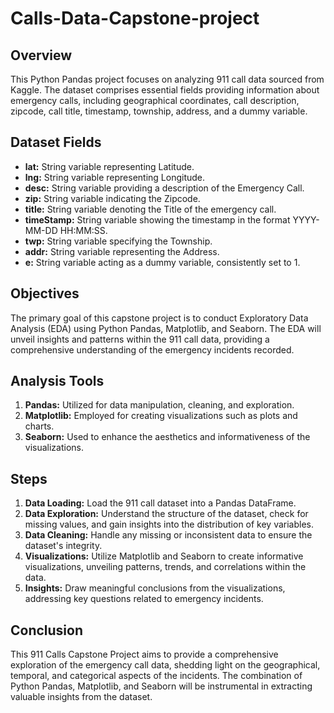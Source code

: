 # Calls-Data-Capstone-project

## Overview
This Python Pandas project focuses on analyzing 911 call data sourced from Kaggle. The dataset comprises essential fields providing information about emergency calls, including geographical coordinates, call description, zipcode, call title, timestamp, township, address, and a dummy variable.

## Dataset Fields
- **lat:** String variable representing Latitude.
- **lng:** String variable representing Longitude.
- **desc:** String variable providing a description of the Emergency Call.
- **zip:** String variable indicating the Zipcode.
- **title:** String variable denoting the Title of the emergency call.
- **timeStamp:** String variable showing the timestamp in the format YYYY-MM-DD HH:MM:SS.
- **twp:** String variable specifying the Township.
- **addr:** String variable representing the Address.
- **e:** String variable acting as a dummy variable, consistently set to 1.

## Objectives
The primary goal of this capstone project is to conduct Exploratory Data Analysis (EDA) using Python Pandas, Matplotlib, and Seaborn. The EDA will unveil insights and patterns within the 911 call data, providing a comprehensive understanding of the emergency incidents recorded.

## Analysis Tools
1. **Pandas:** Utilized for data manipulation, cleaning, and exploration.
2. **Matplotlib:** Employed for creating visualizations such as plots and charts.
3. **Seaborn:** Used to enhance the aesthetics and informativeness of the visualizations.

## Steps
1. **Data Loading:** Load the 911 call dataset into a Pandas DataFrame.
2. **Data Exploration:** Understand the structure of the dataset, check for missing values, and gain insights into the distribution of key variables.
3. **Data Cleaning:** Handle any missing or inconsistent data to ensure the dataset's integrity.
4. **Visualizations:** Utilize Matplotlib and Seaborn to create informative visualizations, unveiling patterns, trends, and correlations within the data.
5. **Insights:** Draw meaningful conclusions from the visualizations, addressing key questions related to emergency incidents.

## Conclusion
This 911 Calls Capstone Project aims to provide a comprehensive exploration of the emergency call data, shedding light on the geographical, temporal, and categorical aspects of the incidents. The combination of Python Pandas, Matplotlib, and Seaborn will be instrumental in extracting valuable insights from the dataset.
